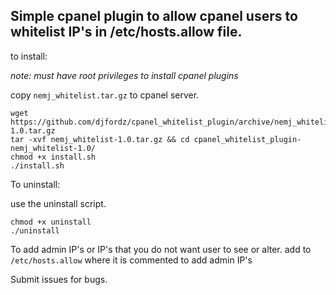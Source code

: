 ## Simple cpanel plugin to allow cpanel users to whitelist IP's in /etc/hosts.allow file.

to install:

*note: must have root privileges to install cpanel plugins*


copy `nemj_whitelist.tar.gz` to cpanel server.

```
wget https://github.com/djfordz/cpanel_whitelist_plugin/archive/nemj_whitelist-1.0.tar.gz 
tar -xvf nemj_whitelist-1.0.tar.gz && cd cpanel_whitelist_plugin-nemj_whitelist-1.0/ 
chmod +x install.sh
./install.sh
```

To uninstall:

use the uninstall script. 

```
chmod +x uninstall
./uninstall
```

To add admin IP's or IP's that you do not want user to see or alter. add to `/etc/hosts.allow` where it is commented to add admin IP's

Submit issues for bugs.
